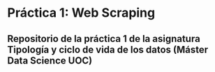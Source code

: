 # Práctica 1: Web Scraping
## Repositorio de la práctica 1 de la asignatura Tipología y ciclo de vida de los datos (Máster Data Science UOC)

